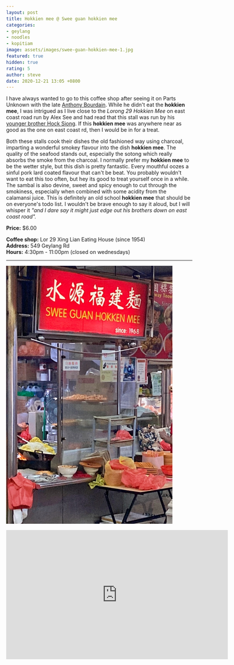 ```yaml
---
layout: post
title: Hokkien mee @ Swee guan hokkien mee
categories:
- geylang
- noodles
- kopitiam
image: assets/images/swee-guan-hokkien-mee-1.jpg
featured: true
hidden: true
rating: 5
author: steve
date: 2020-12-21 13:05 +0800
---
```

I have always wanted to go to this coffee shop after seeing it on Parts Unknown with the late [Anthony Bourdain](https://explorepartsunknown.com/singapore/eat-like-bourdain/). While he didn't eat the **hokkien mee**, I was intrigued as I live close to the *Lorong 29 Hokkien Mee* on east coast road run by Alex See and had read that this stall was run by his [younger brother Hock Siong](https://www.8days.sg/eatanddrink/newsandopening/the-millennial-hawkers-who-help-fry-geylang-lor-29-hokkien-mee-s-13115618). If this **hokkien mee** was anywhere near as good as the one on east coast rd, then I would be in for a treat.

Both these stalls cook their dishes the old fashioned way using charcoal, imparting a wonderful smokey flavour into the dish **hokkien mee**. The quality of the seafood stands out, especially the sotong which really absorbs the smoke from the charcoal. I normally prefer my **hokkien mee** to be the wetter style, but this dish is pretty fantastic. Every mouthful oozes a sinful pork lard coated flavour that can't be beat. You probably wouldn't want to eat this too often, but hey its good to treat yourself once in a while. The sambal is also devine, sweet and spicy enough to cut through the smokiness, especially when combined with some acidity from the calamansi juice. This is definitely an old school **hokkien mee** that should be on everyone's todo list. I wouldn't be brave enough to say it aloud, but I will whisper it *"and I dare say it might just edge out his brothers down on east coast road".*

**Price:** $6.00  

**Coffee shop:** Lor 29 Xing Lian Eating House (since 1954)  
**Address:** 549 Geylang Rd  
**Hours:** 4:30pm - 11:00pm (closed on wednesdays)  

***  

![Swee guan hokkien mee](/assets/images/swee-guan-hokkien-mee-2.jpg "Swee guan hokkien mee")  

<iframe src="https://www.google.com/maps/embed?pb=!1m18!1m12!1m3!1d2015.2288113376985!2d103.8843194540486!3d1.313929355745788!2m3!1f0!2f0!3f0!3m2!1i1024!2i768!4f13.1!3m3!1m2!1s0x31da183c763ed45f%3A0x66dab5433c761fb1!2s549%20Geylang%20Rd%2C%20Singapore%20389504!5e0!3m2!1sen!2ssg!4v1608526790002!5m2!1sen!2ssg" width="600" height="350" frameborder="0" style="border:0;" allowfullscreen="" aria-hidden="false" tabindex="0"></iframe>